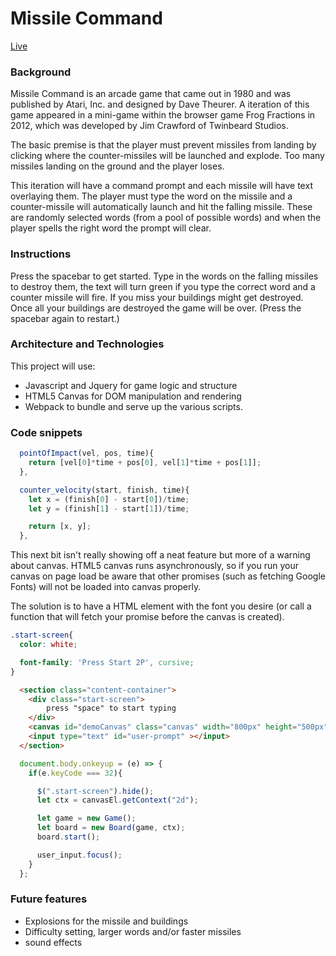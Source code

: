 # Missile Command

[Live](https://colinritchey.github.io/Missile-Command-Typing/)

### Background

Missile Command is an arcade game that came out in 1980 and was published by Atari, Inc. and designed by Dave Theurer. A iteration of this game appeared in a mini-game within the browser game Frog Fractions in 2012, which was developed by Jim Crawford of Twinbeard Studios.

The basic premise is that the player must prevent missiles from landing by clicking where the counter-missiles will be launched and explode. Too many missiles landing on the ground and the player loses.

This iteration will have a command prompt and each missile will have text overlaying them. The player must type the word on the missile and a counter-missile will automatically launch and hit the falling missile. These are randomly selected words (from a pool of possible words) and when the player spells the right word the prompt will clear.

### Instructions

Press the spacebar to get started. Type in the words on the falling missiles to destroy them, the text will
turn green if you type the correct word and a counter missile will fire. If you miss your
buildings might get destroyed. Once all your buildings are destroyed the game will be over.
(Press the spacebar again to restart.)

### Architecture and Technologies

This project will use:

  - Javascript and Jquery for game logic and structure
  - HTML5 Canvas for DOM manipulation and rendering
  - Webpack to bundle and serve up the various scripts.

### Code snippets

```Javascript
  pointOfImpact(vel, pos, time){
    return [vel[0]*time + pos[0], vel[1]*time + pos[1]];
  },

  counter_velocity(start, finish, time){
    let x = (finish[0] - start[0])/time;
    let y = (finish[1] - start[1])/time;

    return [x, y];
  },
```

This next bit isn't really showing off a neat feature but more of a warning about canvas.
HTML5 canvas runs asynchronously, so if you run your canvas on page load be aware that
other promises (such as fetching Google Fonts) will not be loaded into canvas properly.

The solution is to have a HTML element with the font you desire (or call a function that
  will fetch your promise before the canvas is created).

```css
.start-screen{
  color: white;

  font-family: 'Press Start 2P', cursive;
}
```  

```HTML
  <section class="content-container">
    <div class="start-screen">
        press "space" to start typing
    </div>
    <canvas id="demoCanvas" class="canvas" width="800px" height="500px"></canvas>
    <input type="text" id="user-prompt" ></input>
  </section>
```

```javascript
  document.body.onkeyup = (e) => {
    if(e.keyCode === 32){

      $(".start-screen").hide();
      let ctx = canvasEl.getContext("2d");

      let game = new Game();
      let board = new Board(game, ctx);
      board.start();

      user_input.focus();
    }
  };

```

### Future features

  - Explosions for the missile and buildings
  - Difficulty setting, larger words and/or faster missiles
  - sound effects
